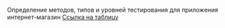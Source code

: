 Определение методов, типов и уровней тестирования для приложения интернет-магазин
[Ссылка на таблицу](https://docs.google.com/spreadsheets/d/1qxG0XFLSDGgVYLlpyxzYIwSRxATHD8Gd-mqbhli2wdo/edit?gid=1647196050#gid=1647196050)
